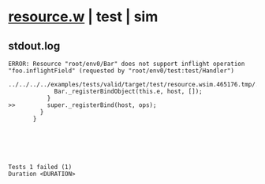 # [resource.w](../../../../../examples/tests/valid/resource.w) | test | sim

## stdout.log
```log
ERROR: Resource "root/env0/Bar" does not support inflight operation "foo.inflightField" (requested by "root/env0/test:test/Handler")

../../../../examples/tests/valid/target/test/resource.wsim.465176.tmp/.wing/preflight.js:100
             Bar._registerBindObject(this.e, host, []);
           }
>>         super._registerBind(host, ops);
         }
       }

 




Tests 1 failed (1) 
Duration <DURATION>

```

